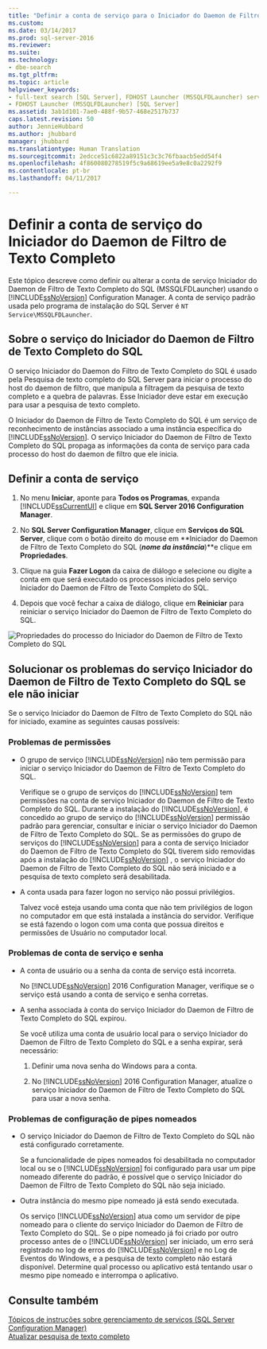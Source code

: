```yaml
---
title: "Definir a conta de serviço para o Iniciador do Daemon de Filtro de Texto Completo | Microsoft Docs"
ms.custom: 
ms.date: 03/14/2017
ms.prod: sql-server-2016
ms.reviewer: 
ms.suite: 
ms.technology:
- dbe-search
ms.tgt_pltfrm: 
ms.topic: article
helpviewer_keywords:
- full-text search [SQL Server], FDHOST Launcher (MSSQLFDLauncher) service account
- FDHOST Launcher (MSSQLFDLauncher) [SQL Server]
ms.assetid: 3ab1d101-7ae0-488f-9b57-468e2517b737
caps.latest.revision: 50
author: JennieHubbard
ms.author: jhubbard
manager: jhubbard
ms.translationtype: Human Translation
ms.sourcegitcommit: 2edcce51c6822a89151c3c3c76fbaacb5edd54f4
ms.openlocfilehash: 4f860080278519f5c9a68619ee5a9e8c0a2292f9
ms.contentlocale: pt-br
ms.lasthandoff: 04/11/2017

---
```

# <a name="set-the-service-account-for-the-full-text-filter-daemon-launcher"></a>Definir a conta de serviço do Iniciador do Daemon de Filtro de Texto Completo
 Este tópico descreve como definir ou alterar a conta de serviço Iniciador do Daemon de Filtro de Texto Completo do SQL (MSSQLFDLauncher) usando o [!INCLUDE[ssNoVersion](../../includes/ssnoversion-md.md)] Configuration Manager. A conta de serviço padrão usada pelo programa de instalação do SQL Server é `NT Service\MSSQLFDLauncher`.
  
  
## <a name="about-the-sql-full-text-filter-daemon-launcher-service"></a>Sobre o serviço do Iniciador do Daemon de Filtro de Texto Completo do SQL
O serviço Iniciador do Daemon do Filtro de Texto Completo do SQL é usado pela Pesquisa de texto completo do SQL Server para iniciar o processo do host do daemon de filtro, que manipula a filtragem da pesquisa de texto completo e a quebra de palavras. Esse Iniciador deve estar em execução para usar a pesquisa de texto completo.  
  
O Iniciador do Daemon de Filtro de Texto Completo do SQL é um serviço de reconhecimento de instâncias associado a uma instância específica do [!INCLUDE[ssNoVersion](../../includes/ssnoversion-md.md)]. O serviço Iniciador do Daemon de Filtro de Texto Completo do SQL propaga as informações da conta de serviço para cada processo do host do daemon de filtro que ele inicia.  

##  <a name="setting"></a> Definir a conta de serviço  
  
1.  No menu **Iniciar**, aponte para **Todos os Programas**, expanda [!INCLUDE[ssCurrentUI](../../includes/sscurrentui-md.md)] e clique em **SQL Server 2016 Configuration Manager**.  
  
2.  No **SQL Server Configuration Manager**, clique em **Serviços do SQL Server**, clique com o botão direito do mouse em **Iniciador do Daemon de Filtro de Texto Completo do SQL (***nome da instância***)**e clique em **Propriedades**.  
  
3.  Clique na guia **Fazer Logon** da caixa de diálogo e selecione ou digite a conta em que será executado os processos iniciados pelo serviço Iniciador do Daemon de Filtro de Texto Completo do SQL.  
  
4.  Depois que você fechar a caixa de diálogo, clique em **Reiniciar** para reiniciar o serviço Iniciador do Daemon de Filtro de Texto Completo do SQL.  
  
![Propriedades do processo do Iniciador do Daemon de Filtro de Texto Completo do SQL](../../relational-databases/search/media/sql-full-text-filter-daemon-launch-process-properties.png)
  
##  <a name="error"></a> Solucionar os problemas do serviço Iniciador do Daemon de Filtro de Texto Completo do SQL se ele não iniciar  
 Se o serviço Iniciador do Daemon de Filtro de Texto Completo do SQL não for iniciado, examine as seguintes causas possíveis:  
  
### <a name="permissions-issues"></a>Problemas de permissões
-   O grupo de serviço [!INCLUDE[ssNoVersion](../../includes/ssnoversion-md.md)] não tem permissão para iniciar o serviço Iniciador do Daemon de Filtro de Texto Completo do SQL.  

     Verifique se o grupo de serviços do [!INCLUDE[ssNoVersion](../../includes/ssnoversion-md.md)] tem permissões na conta de serviço Iniciador do Daemon de Filtro de Texto Completo do SQL. Durante a instalação do [!INCLUDE[ssNoVersion](../../includes/ssnoversion-md.md)], é concedido ao grupo de serviço do [!INCLUDE[ssNoVersion](../../includes/ssnoversion-md.md)] permissão padrão para gerenciar, consultar e iniciar o serviço Iniciador do Daemon de Filtro de Texto Completo do SQL. Se as permissões do grupo de serviços do [!INCLUDE[ssNoVersion](../../includes/ssnoversion-md.md)] para a conta de serviço Iniciador do Daemon de Filtro de Texto Completo do SQL tiverem sido removidas após a instalação do [!INCLUDE[ssNoVersion](../../includes/ssnoversion-md.md)] , o serviço Iniciador do Daemon de Filtro de Texto Completo do SQL não será iniciado e a pesquisa de texto completo será desabilitada.     

-   A conta usada para fazer logon no serviço não possui privilégios.  
  
     Talvez você esteja usando uma conta que não tem privilégios de logon no computador em que está instalada a instância do servidor. Verifique se está fazendo o logon com uma conta que possua direitos e permissões de Usuário no computador local.  

### <a name="service-account-and-password-issues"></a>Problemas de conta de serviço e senha
-   A conta de usuário ou a senha da conta de serviço está incorreta.  
  
     No [!INCLUDE[ssNoVersion](../../includes/ssnoversion-md.md)] 2016 Configuration Manager, verifique se o serviço está usando a conta de serviço e senha corretas.  
  
-   A senha associada à conta do serviço Iniciador do Daemon de Filtro de Texto Completo do SQL expirou.  
  
     Se você utiliza uma conta de usuário local para o serviço Iniciador do Daemon de Filtro de Texto Completo do SQL e a senha expirar, será necessário:  
  
    1.  Definir uma nova senha do Windows para a conta.  
  
    2.  No [!INCLUDE[ssNoVersion](../../includes/ssnoversion-md.md)] 2016 Configuration Manager, atualize o serviço Iniciador do Daemon de Filtro de Texto Completo do SQL para usar a nova senha.  
  
### <a name="named-pipes-configuration-issues"></a>Problemas de configuração de pipes nomeados
-   O serviço Iniciador do Daemon de Filtro de Texto Completo do SQL não está configurado corretamente.  
  
     Se a funcionalidade de pipes nomeados foi desabilitada no computador local ou se o [!INCLUDE[ssNoVersion](../../includes/ssnoversion-md.md)] foi configurado para usar um pipe nomeado diferente do padrão, é possível que o serviço Iniciador do Daemon de Filtro de Texto Completo do SQL não seja iniciado.  
  
-   Outra instância do mesmo pipe nomeado já está sendo executada.  
  
     Os serviço [!INCLUDE[ssNoVersion](../../includes/ssnoversion-md.md)] atua como um servidor de pipe nomeado para o cliente do serviço Iniciador do Daemon de Filtro de Texto Completo do SQL. Se o pipe nomeado já foi criado por outro processo antes de o [!INCLUDE[ssNoVersion](../../includes/ssnoversion-md.md)] ser iniciado, um erro será registrado no log de erros do [!INCLUDE[ssNoVersion](../../includes/ssnoversion-md.md)] e no Log de Eventos do Windows, e a pesquisa de texto completo não estará disponível.  Determine qual processo ou aplicativo está tentando usar o mesmo pipe nomeado e interrompa o aplicativo.  
  
## <a name="see-also"></a>Consulte também  
 [Tópicos de instruções sobre gerenciamento de serviços &#40;SQL Server Configuration Manager&#41;](http://msdn.microsoft.com/library/78dee169-df0c-4c95-9af7-bf033bc9fdc6)   
 [Atualizar pesquisa de texto completo](../../relational-databases/search/upgrade-full-text-search.md)  
  
  
